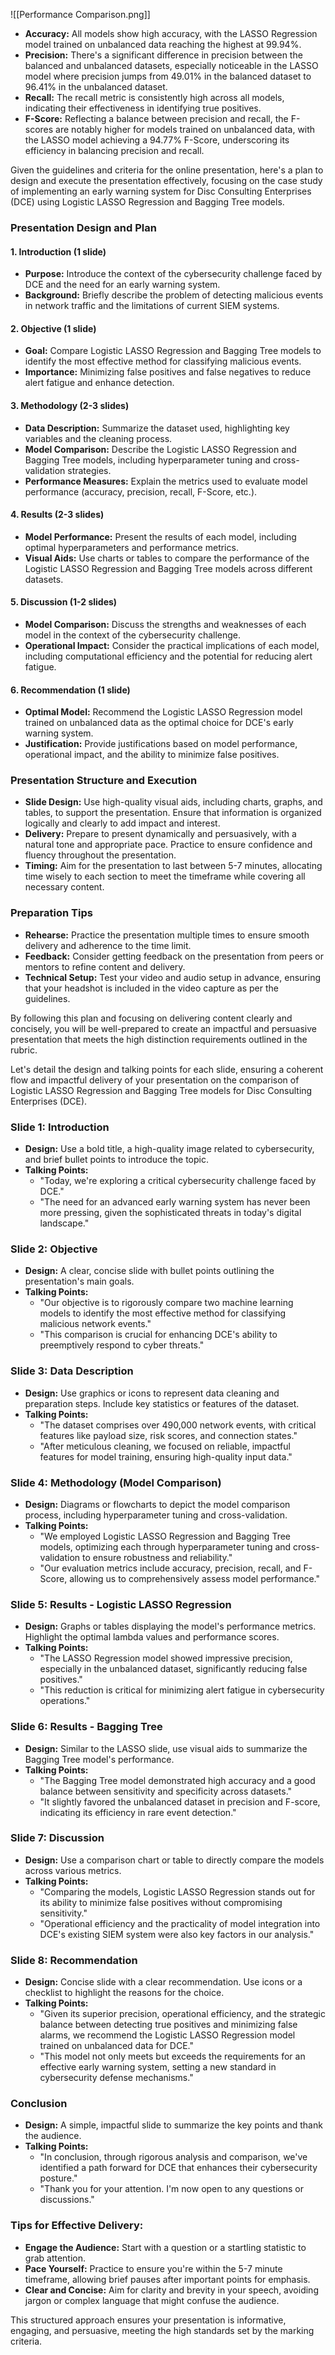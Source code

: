 
![[Performance Comparison.png]]

- **Accuracy:** All models show high accuracy, with the LASSO Regression model trained on unbalanced data reaching the highest at 99.94%.
- **Precision:** There's a significant difference in precision between the balanced and unbalanced datasets, especially noticeable in the LASSO model where precision jumps from 49.01% in the balanced dataset to 96.41% in the unbalanced dataset.
- **Recall:** The recall metric is consistently high across all models, indicating their effectiveness in identifying true positives.
- **F-Score:** Reflecting a balance between precision and recall, the F-scores are notably higher for models trained on unbalanced data, with the LASSO model achieving a 94.77% F-Score, underscoring its efficiency in balancing precision and recall.


Given the guidelines and criteria for the online presentation, here's a plan to design and execute the presentation effectively, focusing on the case study of implementing an early warning system for Disc Consulting Enterprises (DCE) using Logistic LASSO Regression and Bagging Tree models.

### Presentation Design and Plan

#### 1. Introduction (1 slide)
- **Purpose:** Introduce the context of the cybersecurity challenge faced by DCE and the need for an early warning system.
- **Background:** Briefly describe the problem of detecting malicious events in network traffic and the limitations of current SIEM systems.
#### 2. Objective (1 slide)
- **Goal:** Compare Logistic LASSO Regression and Bagging Tree models to identify the most effective method for classifying malicious events.
- **Importance:** Minimizing false positives and false negatives to reduce alert fatigue and enhance detection.

#### 3. Methodology (2-3 slides)
- **Data Description:** Summarize the dataset used, highlighting key variables and the cleaning process.
- **Model Comparison:** Describe the Logistic LASSO Regression and Bagging Tree models, including hyperparameter tuning and cross-validation strategies.
- **Performance Measures:** Explain the metrics used to evaluate model performance (accuracy, precision, recall, F-Score, etc.).

#### 4. Results (2-3 slides)
- **Model Performance:** Present the results of each model, including optimal hyperparameters and performance metrics.
- **Visual Aids:** Use charts or tables to compare the performance of the Logistic LASSO Regression and Bagging Tree models across different datasets.

#### 5. Discussion (1-2 slides)
- **Model Comparison:** Discuss the strengths and weaknesses of each model in the context of the cybersecurity challenge.
- **Operational Impact:** Consider the practical implications of each model, including computational efficiency and the potential for reducing alert fatigue.

#### 6. Recommendation (1 slide)
- **Optimal Model:** Recommend the Logistic LASSO Regression model trained on unbalanced data as the optimal choice for DCE's early warning system.
- **Justification:** Provide justifications based on model performance, operational impact, and the ability to minimize false positives.

### Presentation Structure and Execution

- **Slide Design:** Use high-quality visual aids, including charts, graphs, and tables, to support the presentation. Ensure that information is organized logically and clearly to add impact and interest.
- **Delivery:** Prepare to present dynamically and persuasively, with a natural tone and appropriate pace. Practice to ensure confidence and fluency throughout the presentation.
- **Timing:** Aim for the presentation to last between 5-7 minutes, allocating time wisely to each section to meet the timeframe while covering all necessary content.

### Preparation Tips

- **Rehearse:** Practice the presentation multiple times to ensure smooth delivery and adherence to the time limit.
- **Feedback:** Consider getting feedback on the presentation from peers or mentors to refine content and delivery.
- **Technical Setup:** Test your video and audio setup in advance, ensuring that your headshot is included in the video capture as per the guidelines.

By following this plan and focusing on delivering content clearly and concisely, you will be well-prepared to create an impactful and persuasive presentation that meets the high distinction requirements outlined in the rubric.

Let's detail the design and talking points for each slide, ensuring a coherent flow and impactful delivery of your presentation on the comparison of Logistic LASSO Regression and Bagging Tree models for Disc Consulting Enterprises (DCE).

### Slide 1: Introduction
- **Design:** Use a bold title, a high-quality image related to cybersecurity, and brief bullet points to introduce the topic.
- **Talking Points:** 
  - "Today, we're exploring a critical cybersecurity challenge faced by DCE."
  - "The need for an advanced early warning system has never been more pressing, given the sophisticated threats in today's digital landscape."

### Slide 2: Objective
- **Design:** A clear, concise slide with bullet points outlining the presentation's main goals.
- **Talking Points:**
  - "Our objective is to rigorously compare two machine learning models to identify the most effective method for classifying malicious network events."
  - "This comparison is crucial for enhancing DCE's ability to preemptively respond to cyber threats."

### Slide 3: Data Description
- **Design:** Use graphics or icons to represent data cleaning and preparation steps. Include key statistics or features of the dataset.
- **Talking Points:**
  - "The dataset comprises over 490,000 network events, with critical features like payload size, risk scores, and connection states."
  - "After meticulous cleaning, we focused on reliable, impactful features for model training, ensuring high-quality input data."

### Slide 4: Methodology (Model Comparison)
- **Design:** Diagrams or flowcharts to depict the model comparison process, including hyperparameter tuning and cross-validation.
- **Talking Points:**
  - "We employed Logistic LASSO Regression and Bagging Tree models, optimizing each through hyperparameter tuning and cross-validation to ensure robustness and reliability."
  - "Our evaluation metrics include accuracy, precision, recall, and F-Score, allowing us to comprehensively assess model performance."

### Slide 5: Results - Logistic LASSO Regression
- **Design:** Graphs or tables displaying the model's performance metrics. Highlight the optimal lambda values and performance scores.
- **Talking Points:**
  - "The LASSO Regression model showed impressive precision, especially in the unbalanced dataset, significantly reducing false positives."
  - "This reduction is critical for minimizing alert fatigue in cybersecurity operations."

### Slide 6: Results - Bagging Tree
- **Design:** Similar to the LASSO slide, use visual aids to summarize the Bagging Tree model's performance.
- **Talking Points:**
  - "The Bagging Tree model demonstrated high accuracy and a good balance between sensitivity and specificity across datasets."
  - "It slightly favored the unbalanced dataset in precision and F-score, indicating its efficiency in rare event detection."

### Slide 7: Discussion
- **Design:** Use a comparison chart or table to directly compare the models across various metrics.
- **Talking Points:**
  - "Comparing the models, Logistic LASSO Regression stands out for its ability to minimize false positives without compromising sensitivity."
  - "Operational efficiency and the practicality of model integration into DCE's existing SIEM system were also key factors in our analysis."

### Slide 8: Recommendation
- **Design:** Concise slide with a clear recommendation. Use icons or a checklist to highlight the reasons for the choice.
- **Talking Points:**
  - "Given its superior precision, operational efficiency, and the strategic balance between detecting true positives and minimizing false alarms, we recommend the Logistic LASSO Regression model trained on unbalanced data for DCE."
  - "This model not only meets but exceeds the requirements for an effective early warning system, setting a new standard in cybersecurity defense mechanisms."

### Conclusion
- **Design:** A simple, impactful slide to summarize the key points and thank the audience.
- **Talking Points:**
  - "In conclusion, through rigorous analysis and comparison, we've identified a path forward for DCE that enhances their cybersecurity posture."
  - "Thank you for your attention. I'm now open to any questions or discussions."

### Tips for Effective Delivery:
- **Engage the Audience:** Start with a question or a startling statistic to grab attention.
- **Pace Yourself:** Practice to ensure you're within the 5-7 minute timeframe, allowing brief pauses after important points for emphasis.
- **Clear and Concise:** Aim for clarity and brevity in your speech, avoiding jargon or complex language that might confuse the audience.

This structured approach ensures your presentation is informative, engaging, and persuasive, meeting the high standards set by the marking criteria.